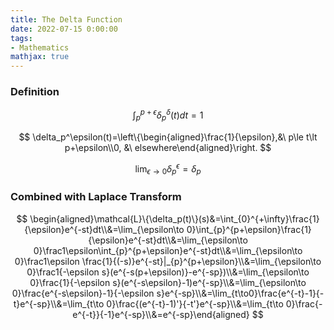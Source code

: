 ```yaml
---
title: The Delta Function
date: 2022-07-15 0:00:00
tags: 
- Mathematics
mathjax: true
---
```

### Definition

$$
\int_p^{p+\epsilon}\delta_p^\delta(t)dt=1
$$
<!--more-->
$$
\delta_p^\epsilon(t)=\left\{\begin{aligned}\frac{1}{\epsilon},&\ p\le t\lt p+\epsilon\\0, &\ elsewhere\end{aligned}\right.
$$

$$
\lim_{\epsilon\to 0}\delta_p^\epsilon=\delta_p
$$

### Combined with Laplace Transform

$$
\begin{aligned}\mathcal{L}\{\delta_p(t)\}(s)&=\int_{0}^{+\infty}\frac{1}{\epsilon}e^{-st}dt\\&=\lim_{\epsilon\to 0}\int_{p}^{p+\epsilon}\frac{1}{\epsilon}e^{-st}dt\\&=\lim_{\epsilon\to 0}\frac1\epsilon\int_{p}^{p+\epsilon}e^{-st}dt\\&=\lim_{\epsilon\to 0}\frac1\epsilon \frac{1}{(-s)}e^{-st}|_{p}^{p+\epsilon}\\&=\lim_{\epsilon\to 0}\frac1{-\epsilon s}(e^{-s(p+\epsilon)}-e^{-sp})\\&=\lim_{\epsilon\to 0}\frac{1}{-\epsilon s}(e^{-s\epsilon}-1)e^{-sp}\\&=\lim_{\epsilon\to 0}\frac{e^{-s\epsilon}-1}{-\epsilon s}e^{-sp}\\&=\lim_{t\to0}\frac{e^{-t}-1}{-t}e^{-sp}\\&=\lim_{t\to 0}\frac{(e^{-t}-1)'}{-t'}e^{-sp}\\&=\lim_{t\to 0}\frac{-e^{-t}}{-1}e^{-sp}\\&=e^{-sp}\end{aligned}
$$